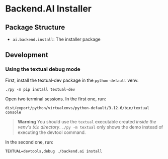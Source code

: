 Backend.AI Installer
====================

Package Structure
-----------------

* `ai.backend.install`: The installer package

Development
-----------

### Using the textual debug mode

First, install the textual-dev package in the `python-default` venv.
```shell
./py -m pip install textual-dev
```

Open two terminal sessions.
In the first one, run:
```shell
dist/export/python/virtualenvs/python-default/3.12.6/bin/textual console
```

> **Warning**
> You should use the `textual` executable created *inside the venv's `bin` directory*.
> `./py -m textual` only shows the demo instead of executing the devtool command.

In the second one, run:
```shell
TEXTUAL=devtools,debug ./backend.ai install
```
